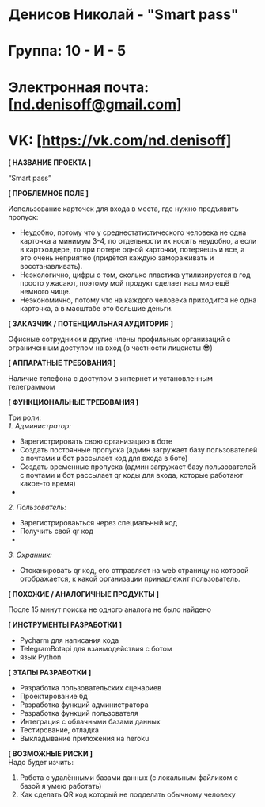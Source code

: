 # Денисов Николай - "Smart pass"
# Группа: 10 - И - 5
# Электронная почта: [nd.denisoff@gmail.com]
# VK: [https://vk.com/nd.denisoff]

**[ НАЗВАНИЕ ПРОЕКТА ]**

“Smart pass”

**[ ПРОБЛЕМНОЕ ПОЛЕ ]**

Использование карточек для входа в места, где нужно предъявить пропуск:
- Неудобно, потому что у среднестатистического человека не одна карточка а минимум 3-4, по отдельности их носить неудобно, а если в картхолдере, то при потере одной карточки, потеряешь и все, а это очень неприятно (придётся каждую замораживать и восстанавливать).
- Неэкологично, цифры о том, сколько пластика утилизируется в год просто ужасают, поэтому мой продукт сделает наш мир ещё немного чище.
- Неэкономично, потому что на каждого человека приходится не одна карточка, а в масштабе это большие деньги.

**[ ЗАКАЗЧИК / ПОТЕНЦИАЛЬНАЯ АУДИТОРИЯ ]**

Офисные сотрудники и другие члены профильных организаций с ограниченным доступом на вход (в частности лицеисты 😎) 

**[ АППАРАТНЫЕ ТРЕБОВАНИЯ ]**

Наличие телефона с доступом в интернет и установленным телеграммом

**[ ФУНКЦИОНАЛЬНЫЕ ТРЕБОВАНИЯ ]**

Три роли:  
*1. Администратор:*
- Зарегистрировать свою организацию в боте
- Создать постоянные пропуска (админ загружает базу пользователей с почтами и бот рассылает код для входа в боте)
- Создать временные пропуска (админ загружает базу пользователей с почтами и бот рассылает qr коды для входа, которые работают какое-то время)
- 
*2. Пользователь:*
- Зарегистрироваьться через специальный код
- Получить свой qr код
- 
*3. Охранник:*
- Отсканировать qr код, его отправляет на web страницу на которой отображается, к какой организации принадлежит пользователь.


**[ ПОХОЖИЕ / АНАЛОГИЧНЫЕ ПРОДУКТЫ ]**

После 15 минут поиска не одного аналога не было найдено

**[ ИНСТРУМЕНТЫ РАЗРАБОТКИ ]**

- Pycharm для написания кода
- TelegramBotapi для взаимодействия с ботом
- язык Python

**[ ЭТАПЫ РАЗРАБОТКИ ]**

* Разработка пользовательских сценариев
* Проектирование бд
* Разработка функций администратора
* Разработка функций пользователя
* Интеграция с облачными базами данных
* Тестирование, отладка
* Выкладывание приложения на heroku

**[ ВОЗМОЖНЫЕ РИСКИ ]**  
Надо будет изчить:
1. Работа с удалёнными базами данных (с локальным файликом с базой я умею работать)
2. Как сделать QR код который не подделать обычному человеку
